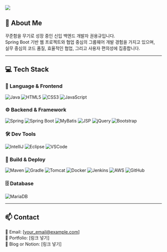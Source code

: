 <img src="https://capsule-render.vercel.app/api?type=waving&color=auto&height=300&section=header&text=안녕하세요%20권용규입니다&fontSize=50"/>

## 👋 About Me
꾸준함을 무기로 성장 중인 신입 백엔드 개발자 권용규입니다.  
Spring Boot 기반 웹 프로젝트와 협업 중심의 그룹웨어 개발 경험을 가지고 있으며,  
실무 중심의 코드 품질, 효율적인 협업, 그리고 사용자 편의성에 집중합니다.

---

## 💻 Tech Stack

### 🚀 Language & Frontend
![Java](https://img.shields.io/badge/Java-%23ED8B00.svg?style=flat-square&logo=openjdk&logoColor=white)
![HTML5](https://img.shields.io/badge/HTML5-%23E34F26.svg?style=flat-square&logo=html5&logoColor=white)
![CSS3](https://img.shields.io/badge/CSS3-%231572B6.svg?style=flat-square&logo=css3&logoColor=white)
![JavaScript](https://img.shields.io/badge/JavaScript-%23F7DF1E.svg?style=flat-square&logo=javascript&logoColor=black)

### ⚙️ Backend & Framework
![Spring](https://img.shields.io/badge/Spring-%236DB33F.svg?style=flat-square&logo=spring&logoColor=white)
![Spring Boot](https://img.shields.io/badge/SpringBoot-%236DB33F.svg?style=flat-square&logo=springboot&logoColor=white)
![MyBatis](https://img.shields.io/badge/MyBatis-181717.svg?style=flat-square&logo=MyBatis&logoColor=white)
![JSP](https://img.shields.io/badge/JSP-3776AB.svg?style=flat-square)
![jQuery](https://img.shields.io/badge/jQuery-%230769AD.svg?style=flat-square&logo=jquery&logoColor=white)
![Bootstrap](https://img.shields.io/badge/Bootstrap-%238511FA.svg?style=flat-square&logo=bootstrap&logoColor=white)

### 🛠 Dev Tools
![IntelliJ](https://img.shields.io/badge/IntelliJIDEA-000000.svg?style=flat-square&logo=intellij-idea&logoColor=white)
![Eclipse](https://img.shields.io/badge/Eclipse-FE7A16.svg?style=flat-square&logo=eclipse&logoColor=white)
![VSCode](https://img.shields.io/badge/VSCode-0078d7.svg?style=flat-square&logo=visual-studio-code&logoColor=white)

### 🧰 Build & Deploy
![Maven](https://img.shields.io/badge/Maven-C71A36.svg?style=flat-square&logo=apachemaven&logoColor=white)
![Gradle](https://img.shields.io/badge/Gradle-02303A.svg?style=flat-square&logo=gradle&logoColor=white)
![Tomcat](https://img.shields.io/badge/Tomcat-%23F8DC75.svg?style=flat-square&logo=apachetomcat&logoColor=black)
![Docker](https://img.shields.io/badge/Docker-%230db7ed.svg?style=flat-square&logo=docker&logoColor=white)
![Jenkins](https://img.shields.io/badge/Jenkins-%232C5263.svg?style=flat-square&logo=jenkins&logoColor=white)
![AWS](https://img.shields.io/badge/AWS-%23FF9900.svg?style=flat-square&logo=amazon-aws&logoColor=white)
![GitHub](https://img.shields.io/badge/GitHub-%23121011.svg?style=flat-square&logo=github&logoColor=white)

### 🗄 Database
![MariaDB](https://img.shields.io/badge/MariaDB-003545?style=flat-square&logo=mariadb&logoColor=white)

---

## 📫 Contact
📧 Email: [your_email@example.com]  
📌 Portfolio: [링크 넣기]  
📍 Blog or Notion: [링크 넣기]
